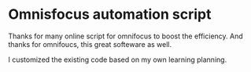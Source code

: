 # Omnisfocus automation script
Thanks for many online script for omnifocus to boost the efficiency. And thanks for omnifoucs, this great softeware as well.

I customized the existing code based on my own learning planning.



